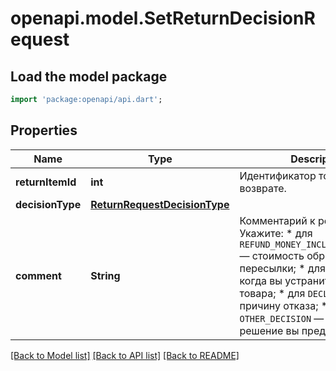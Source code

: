 # openapi.model.SetReturnDecisionRequest

## Load the model package
```dart
import 'package:openapi/api.dart';
```

## Properties
Name | Type | Description | Notes
------------ | ------------- | ------------- | -------------
**returnItemId** | **int** | Идентификатор товара в возврате. | 
**decisionType** | [**ReturnRequestDecisionType**](ReturnRequestDecisionType.md) |  | 
**comment** | **String** | Комментарий к решению. Укажите:  * для `REFUND_MONEY_INCLUDING_SHIPMENT`— стоимость обратной пересылки;  * для `REPAIR` — когда вы устраните недостатки товара;  * для `DECLINE_REFUND` — причину отказа;  * для `OTHER_DECISION` — какое решение вы предлагаете.  | [optional] 

[[Back to Model list]](../README.md#documentation-for-models) [[Back to API list]](../README.md#documentation-for-api-endpoints) [[Back to README]](../README.md)


